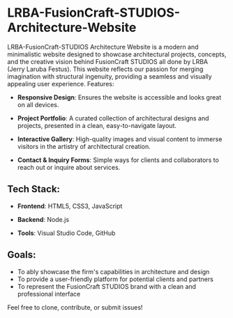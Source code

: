 # LRBA-FusionCraft-STUDIOS-Architecture-Website

LRBA-FusionCraft-STUDIOS Architecture Website is a modern and minimalistic website designed to showcase architectural projects, concepts, and the creative vision behind FusionCraft STUDIOS all done by LRBA (Jerry Laruba Festus). This website reflects our passion for merging imagination with structural ingenuity, providing a seamless and visually appealing user experience.
Features:

- **Responsive Design**: Ensures the website is accessible and looks great on all devices.

- **Project Portfolio**: A curated collection of architectural designs and projects, presented in a clean, easy-to-navigate layout.

- **Interactive Gallery**: High-quality images and visual content to immerse visitors in the artistry of architectural creation.

- **Contact & Inquiry Forms**: Simple ways for clients and collaborators to reach out or inquire about services.

## Tech Stack:

- **Frontend**: HTML5, CSS3, JavaScript

- **Backend**: Node.js

- **Tools**: Visual Studio Code, GitHub

## Goals:

- To ably showcase the firm's capabilities in architecture and design
- To provide a user-friendly platform for potential clients and partners
- To represent the FusionCraft STUDIOS brand with a clean and professional interface

Feel free to clone, contribute, or submit issues!
